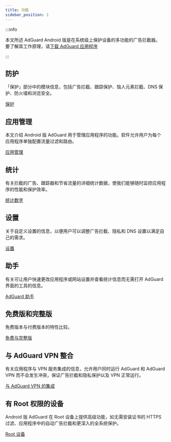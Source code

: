 ```yaml
---
title: 功能
sidebar_position: 1
---
```


:::info

本文所述 AdGuard Android 版是在系统级上保护设备的多功能的广告拦截器。 要了解其工作原理，请[下载 AdGuard 应用程序](https://agrd.io/download-kb-adblock)

:::

## 防护

「保护」部分中的模块信息，包括广告拦截、跟踪保护、恼人元素拦截、DNS 保护、防火墙和浏览安全。

[保护](/adguard-for-android/features/protection/protection.md)

## 应用管理

本文介绍 Android 版 AdGuard 用于管理应用程序的功能。软件允许用户为每个应用程序单独配置流量过滤和路由。

[应用管理](/adguard-for-android/features/app-management.md)

## 统计

有关拦截的广告、跟踪器和节省流量的详细统计数据，使我们能够随时监控应用程序的性能和保护效率。

[统计数字](/adguard-for-android/features/statistics.md)

## 设置

关于自定义设置的信息，以便用户可以调整广告拦截、隐私和 DNS 设置以满足自己的需求。

[设置](/adguard-for-android/features/settings.md)

## 助手

有关可让用户快速更改应用程序或网站设置并查看统计信息而无需打开 AdGuard 界面的工具的信息。

[AdGuard 助手](/adguard-for-android/features/assistant.md)

## 免费版和完整版

免费版本与付费版本的特性比较。

[免费与完整版](/adguard-for-android/features/free-vs-full.mdx)

## 与 AdGuard VPN 整合

有关应用程序与 VPN 服务集成的信息，允许用户同时运行 AdGuard 和 AdGuard VPN 而不会发生冲突，保证广告拦截和隐私保护以及 VPN 正常运行。

[与 AdGuard VPN 的集成](/adguard-for-android/features/integration-with-vpn.md)

## 有 Root 权限的设备

Android 版 AdGuard 在 Root 设备上提供高级功能，如无需安装证书的 HTTPS 过滤、应用程序中的自动广告拦截和更深入的全系统保护。

[Root 设备](/adguard-for-android/features/rooted.md)
